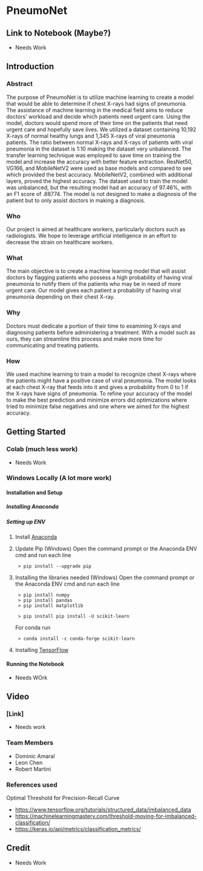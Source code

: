 # PneumoNet
## Link to Notebook (Maybe?)
- Needs Work

## Introduction
### Abstract
The purpose of PneumoNet is to utilize machine learning to create a model that would be able to determine if chest X-rays had signs of pneumonia. The assistance of machine learning in the medical field aims to reduce doctors' workload and decide which patients need urgent care. Using the model, doctors would spend more of their time on the patients that need urgent care and hopefully save lives. We utilized a dataset containing 10,192 X-rays of normal healthy lungs and 1,345 X-rays of viral pneumonia patients. The ratio between normal X-rays and X-rays of patients with viral pneumonia in the dataset is 1:10 making the dataset very unbalanced. The transfer learning technique was employed to save time on training the model and increase the accuracy with better feature extraction. ResNet50, VG166, and MobileNetV2 were used as base models and compared to see which provided the best accuracy. MobileNetV2, combined with additional layers, proved the highest accuracy. The dataset used to train the model was unbalanced, but the resulting model had an accuracy of 97.46%, with an F1 score of .88774. The model is not designed to make a diagnosis of the patient but to only assist doctors in making a diagnosis.

### Who
Our project is aimed at healthcare workers, particularly doctors such as radiologists.
We hope to leverage artificial intelligence in an effort to decrease the strain on healthcare workers.

### What
The main objective is to create a machine learning model that will assist doctors by flagging patients who possess a high probability of having viral pneumonia to notify them of the patients who may be in need of more urgent care. 
Our model gives each patient a probability of having viral pneumonia depending on their chest X-ray.

### Why
Doctors must dedicate a portion of their time to examining X-rays and diagnosing patients before administering a treatment.
With a model such as ours, they can streamline this process and make more time for communicating and treating patients.

### How
We used machine learning to train a model to recognize chest X-rays where the patients might have a positive case of viral pneumonia. 
The model looks at each chest X-ray that feeds into it and gives a probability from 0 to 1 if the X-rays have signs of pneumonia.
To refine your accuracy of the model to make the best prediction and minimize errors did optimizations where tried to minimize false negatives and one where we aimed for the highest accuracy. 

## Getting Started 

### Colab (much less work)

- Needs Work

### Windows Locally (A lot more work)

#### Installation and Setup

##### Installing Anaconda

##### Setting up ENV

1. Install [Anaconda](https://www.anaconda.com/products/individual)

2. Update Pip (Windows)
Open the command prompt or the Anaconda ENV cmd and run each line

		> pip install --upgrade pip	
		
3. Installing the libraries needed (Windows)
Open the command prompt or the Anaconda ENV cmd and run each line

		> pip install numpy
		> pip install pandas
		> pip install matplotlib
		
		> pip install pip install -U scikit-learn
		
	For conda run 

		> conda install -c conda-forge scikit-learn
		
4. Installing [TensorFlow](https://www.tensorflow.org/install/pip#system-install)

#### Running the Notebook

- Needs WOrk

## Video
### [Link]
- Needs work

### Team Members
* Dominic Amaral
* Leon Chen
* Robert Martini

### References used
Optimal Threshold for Precision-Recall Curve
- https://www.tensorflow.org/tutorials/structured_data/imbalanced_data 
- https://machinelearningmastery.com/threshold-moving-for-imbalanced-classification/ 
- https://keras.io/api/metrics/classification_metrics/ 


## Credit
- Needs Work
